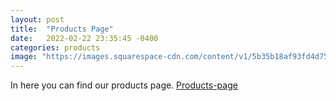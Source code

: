 ```yaml
---
layout: post
title:  "Products Page"
date:   2022-02-22 23:35:45 -0400
categories: products
image: "https://images.squarespace-cdn.com/content/v1/5b35b18af93fd4d75e591f4a/1543985895500-98LX8K027J1RWKQWFGAH/HS-Website---Vegetable-Products.jpg?format=2500w"
---
```

In here you can find our products page. [Products-page](https://sites.google.com/student.tdsb.on.ca/termsandconditions/home)
